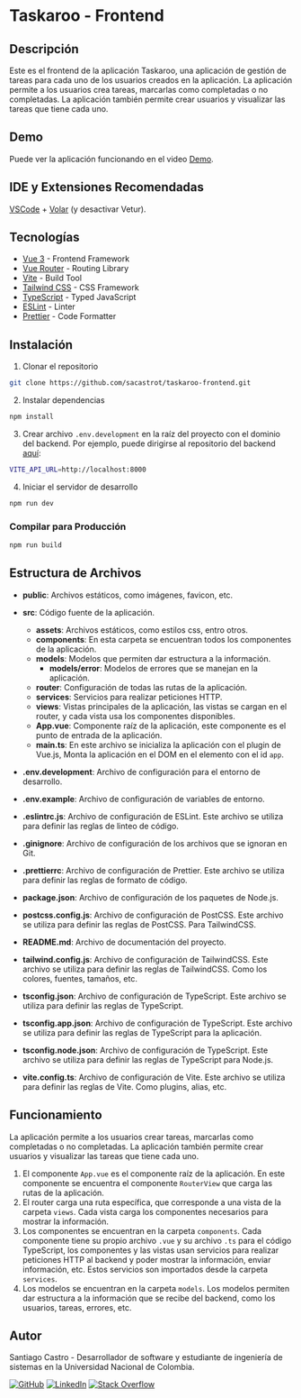 # Taskaroo - Frontend

## Descripción

Este es el frontend de la aplicación Taskaroo, una aplicación de gestión de tareas para cada uno de los usuarios creados en la aplicación. La aplicación permite a los usuarios crea tareas, marcarlas como completadas o no completadas. La aplicación también permite crear usuarios y visualizar las tareas que tiene cada uno.

## Demo

Puede ver la aplicación funcionando en el video [Demo](https://youtu.be/w2v9pUeG8lo).

## IDE y Extensiones Recomendadas

[VSCode](https://code.visualstudio.com/) + [Volar](https://marketplace.visualstudio.com/items?itemName=Vue.volar) (y desactivar Vetur).

## Tecnologías

- [Vue 3](https://v3.vuejs.org/) - Frontend Framework
- [Vue Router](https://router.vuejs.org/) - Routing Library
- [Vite](https://vitejs.dev/) - Build Tool
- [Tailwind CSS](https://tailwindcss.com/) - CSS Framework
- [TypeScript](https://www.typescriptlang.org/) - Typed JavaScript
- [ESLint](https://eslint.org/) - Linter
- [Prettier](https://prettier.io/) - Code Formatter

## Instalación

1. Clonar el repositorio

```sh
git clone https://github.com/sacastrot/taskaroo-frontend.git
```

2. Instalar dependencias

```sh
npm install
```

3. Crear archivo `.env.development` en la raíz del proyecto con el dominio del backend. Por ejemplo, puede dirigirse al repositorio del backend [aquí](https://github.com/sacastrot/taskaroo-backend.git):

```sh
VITE_API_URL=http://localhost:8000
```

4. Iniciar el servidor de desarrollo

```sh
npm run dev
```

### Compilar para Producción

```sh
npm run build
```

## Estructura de Archivos

- **public**: Archivos estáticos, como imágenes, favicon, etc.
- **src**: Código fuente de la aplicación.

  - **assets**: Archivos estáticos, como estilos css, entro otros.
  - **components**: En esta carpeta se encuentran todos los componentes de la aplicación.
  - **models**: Modelos que permiten dar estructura a la información.
    - **models/error**: Modelos de errores que se manejan en la aplicación.
  - **router**: Configuración de todas las rutas de la aplicación.
  - **services**: Servicios para realizar peticiones HTTP.
  - **views**: Vistas principales de la aplicación, las vistas se cargan en el router, y cada vista usa los componentes disponibles.
  - **App.vue**: Componente raíz de la aplicación, este componente es el punto de entrada de la aplicación.
  - **main.ts**: En este archivo se inicializa la aplicación con el plugin de Vue.js, Monta la aplicación en el DOM en el elemento con el id `app`.

- **.env.development**: Archivo de configuración para el entorno de desarrollo.
- **.env.example**: Archivo de configuración de variables de entorno.
- **.eslintrc.js**: Archivo de configuración de ESLint. Este archivo se utiliza para definir las reglas de linteo de código.
- **.ginignore**: Archivo de configuración de los archivos que se ignoran en Git.
- **.prettierrc**: Archivo de configuración de Prettier. Este archivo se utiliza para definir las reglas de formato de código.
- **package.json**: Archivo de configuración de los paquetes de Node.js.
- **postcss.config.js**: Archivo de configuración de PostCSS. Este archivo se utiliza para definir las reglas de PostCSS. Para TailwindCSS.
- **README.md**: Archivo de documentación del proyecto.
- **tailwind.config.js**: Archivo de configuración de TailwindCSS. Este archivo se utiliza para definir las reglas de TailwindCSS. Como los colores, fuentes, tamaños, etc.
- **tsconfig.json**: Archivo de configuración de TypeScript. Este archivo se utiliza para definir las reglas de TypeScript.
- **tsconfig.app.json**: Archivo de configuración de TypeScript. Este archivo se utiliza para definir las reglas de TypeScript para la aplicación.
- **tsconfig.node.json**: Archivo de configuración de TypeScript. Este archivo se utiliza para definir las reglas de TypeScript para Node.js.
- **vite.config.ts**: Archivo de configuración de Vite. Este archivo se utiliza para definir las reglas de Vite. Como plugins, alias, etc.

## Funcionamiento

La aplicación permite a los usuarios crear tareas, marcarlas como completadas o no completadas. La aplicación también permite crear usuarios y visualizar las tareas que tiene cada uno.

1. El componente `App.vue` es el componente raíz de la aplicación. En este componente se encuentra el componente `RouterView` que carga las rutas de la aplicación.
2. El router carga una ruta específica, que corresponde a una vista de la carpeta `views`. Cada vista carga los componentes necesarios para mostrar la información.
3. Los componentes se encuentran en la carpeta `components`. Cada componente tiene su propio archivo `.vue` y su archivo `.ts` para el código TypeScript, los componentes y las vistas usan servicios para realizar peticiones HTTP al backend y poder mostrar la información, enviar información, etc. Estos servicios son importados desde la carpeta `services`.
4. Los modelos se encuentran en la carpeta `models`. Los modelos permiten dar estructura a la información que se recibe del backend, como los usuarios, tareas, errores, etc.

## Autor

Santiago Castro - Desarrollador de software y estudiante de ingeniería de sistemas en la Universidad Nacional de Colombia.

[![GitHub](https://img.shields.io/badge/GitHub-Profile-blue?style=flat-square&logo=github)](https://github.com/sacastrot)
[![LinkedIn](https://img.shields.io/badge/LinkedIn-Profile-blue?style=flat-square&logo=linkedin)](https://www.linkedin.com/in/santiago-castro-tabares/)
[![Stack Overflow](https://img.shields.io/badge/Stack%20Overflow-Profile-blue?style=flat-square&logo=stackoverflow)](https://stackoverflow.com/users/19891867/santiago)

